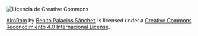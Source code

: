 ![Licencia de Creative Commons](https://i.creativecommons.org/l/by/4.0/88x31.png)

[AiroRom](https://github.com/pleonex/AiroRom/wiki) by [Benito Palacios Sánchez](https://github.com/pleonex) is licensed under a [Creative Commons Reconocimiento 4.0 Internacional License](http://creativecommons.org/licenses/by/4.0/).